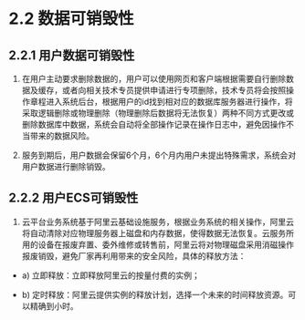 # 2.2 数据可销毁性

## 2.2.1 用户数据可销毁性

1. 在用户主动要求删除数据的，用户可以使用网页和客户端根据需要自行删除数据及缓存，或者向相关技术专员提供申请进行专项删除，技术专员将会按照操作章程进入系统后台，根据用户的id找到相对应的数据库服务器进行操作，将采取逻辑删除或物理删除（物理删除后数据将无法恢复）两种不同方式更改或删除数据库中数据，系统会自动将全部操作记录在操作日志中，避免因操作不当带来的数据风险。

2. 服务到期后，用户数据会保留6个月，6个月内用户未提出特殊需求，系统会对用户数据进行删除销毁。

## 2.2.2 用户ECS可销毁性

1. 云平台业务系统基于阿里云基础设施服务，根据业务系统的相关操作，阿里云将自动清除对应物理服务器上磁盘和内存数据，使得数据无法恢复。云服务所用的设备在报废弃置、委外维修或转售前，阿里云将对物理磁盘采用消磁操作报废销毁，避免厂家再利用带来的安全风险，具体的释放方法：

  - a) 立即释放：立即释放阿里云的按量付费的实例；

  - b) 定时释放：阿里云提供实例的释放计划，选择一个未来的时间释放资源。可以精确到小时。